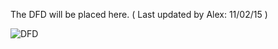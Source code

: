 The DFD will be placed here. ( Last updated by Alex: 11/02/15 )

![DFD](https://cloud.githubusercontent.com/assets/14914316/10895753/775da894-817b-11e5-9518-8d4765f4fa62.png)
